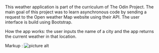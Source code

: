 This weather application is part of the curriculum of The Odin Project.
The main goal of this project was to learn asynchronous code by sending a request to the Open weather Map website using their API.
The user interface is build using Bootstrap.

How the app works: the user inputs the name of a city and the app returns the current weather in that location.


Markup : ![picture alt](./images/azure-sky.jpg)
